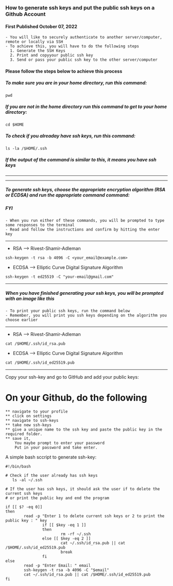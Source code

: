 ###  How to generate ssh keys and put the public ssh keys on a Github Account
#### First Published October 07, 2022
  
~~~
- You will like to securely authenticate to another server/computer, remote or locally via SSH
- To achieve this, you will have to do the following steps
  1. Generate the SSH Keys
  2. Print and copyyour public ssh key 
  3. Send or pass your public ssh key to the other server/computer
~~~

#### Please follow the steps below to achieve this process

  ##### To make sure you are in your home directory, run this command:
  ```
  pwd
  ```

  ##### If you are not in the home directory run this command to get to your home directory:
  ```
  cd $HOME
  ```

  ##### To check if you alreaday have ssh keys, run this command:
  ```
  ls -la /$HOME/.ssh
  ```
  ##### If the output of the command is similar to this, it means you have ssh keys
  ***

  ***  
  ##### To generate  ssh keys, choose the appropriate encryption algorithm (RSA or ECDSA) and run the appropriate command command:
  ##### FYI
    - When you run either of these commands, you will be prompted to type some responses to the terminal 
    - Read and follow the instructions and confirm by hitting the enter key
  ***
   - RSA --> Rivest-Shamir-Adleman
  ```
  ssh-keygen -t rsa -b 4096 -C <your_email@example.com>
  ```
   - ECDSA --> Elliptic Curve Digital Signature Algorithm
  ```
  ssh-keygen -t ed25519 -C "your-email@gmail.com"
  ```
  ***
  ##### When you have finished generating your ssh keys, you will be prompted with an image like this
    - To print your public ssh keys, run the command below
    - Remember, you will print you ssh keys depending on the algorithm you choose earlier
  ***
   - RSA --> Rivest-Shamir-Adleman
  ```
  cat /$HOME/.ssh/id_rsa.pub
  ```
   - ECDSA --> Elliptic Curve Digital Signature Algorithm
  ```
  cat /$HOME/.ssh/id_ed25519.pub
  ```
  ***

  Copy your ssh-key and go to GitHub and add your public keys:
  # On your Github, do the following
    ** navigate to your profile
    ** click on settings
    ** navigate to ssh-keys
    ** take new ssh-keys
    ** give a unique name to the ssh key and paste the public key in the required folder.
    ** save it, 
        You maybe prompt to enter your password
        Put in your password and take enter.

  A simple bash sccript to generate ssh-key:
  ```
  #!/bin/bash

  # Check if the user already has ssh keys
     ls -al ~/.ssh

  # If the user has ssh keys, it should ask the user if to delete the current ssh keys
  # or print the public key and end the program

  if [[ $? -eq 0]]
  then
          read -p "Enter 1 to delete current ssh keys or 2 to print the public key : " key
                  if [[ $key -eq 1 ]]
                  then
                          rm -rf ~/.ssh
                  else [[ $key -eq 2 ]]
                          cat ~/.ssh/id_rsa.pub || cat /$HOME/.ssh/id_ed25519.pub
                          break
                  fi
  else
          read -p "Enter Email: " email
          ssh-keygen -t rsa -b 4096 -C "$email"
          cat ~/.ssh/id_rsa.pub || cat /$HOME/.ssh/id_ed25519.pub
  fi
  ```
